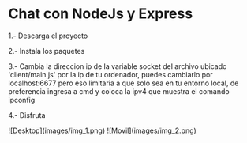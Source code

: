 <h1>Chat con NodeJs y Express</h1>
<section>
  <p>1.- Descarga el proyecto</p>
  <p>2.- Instala los paquetes</p>
  <p>3.- Cambia la direccion ip de la variable socket del archivo ubicado 'client/main.js' por la ip de tu ordenador, puedes cambiarlo por localhost:6677 pero eso limitaria a que solo sea en tu entorno local, de preferencia ingresa a cmd y coloca la ipv4 que muestra el comando ipconfig</p>
  <p>4.- Disfruta</p>
</section>
![Desktop](images/img_1.png)
![Movil](images/img_2.png)